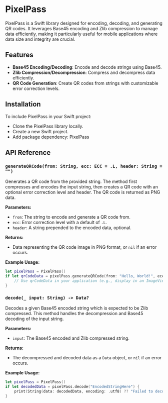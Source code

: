 
# PixelPass

PixelPass is a Swift library designed for encoding, decoding, and generating QR codes. It leverages Base45 encoding and Zlib compression to manage data efficiently, making it particularly useful for mobile applications where data size and integrity are crucial.

## Features

- **Base45 Encoding/Decoding**: Encode and decode strings using Base45.
- **Zlib Compression/Decompression**: Compress and decompress data efficiently.
- **QR Code Generation**: Create QR codes from strings with customizable error correction levels.

## Installation

To include PixelPass in your Swift project:
- Clone the PixelPass library locally.
- Create a new Swift project.
- Add package dependency: PixelPass


## API Reference

### `generateQRCode(from: String, ecc: ECC = .L, header: String = "")`

Generates a QR code from the provided string. The method first compresses and encodes the input string, then creates a QR code with an optional error correction level and header. The QR code is returned as PNG data.

**Parameters:**
- `from`: The string to encode and generate a QR code from.
- `ecc`: Error correction level with a default of `.L`.
- `header`: A string prepended to the encoded data, optional.

**Returns:**
- Data representing the QR code image in PNG format, or `nil` if an error occurs.

**Example Usage:**

```swift
let pixelPass = PixelPass()
if let qrCodeData = pixelPass.generateQRCode(from: "Hello, World!", ecc: .M, header: "HDR") {
    // Use qrCodeData in your application (e.g., display in an ImageView)
}
```

### `decode(_ input: String) -> Data?`

Decodes a given Base45 encoded string which is expected to be Zlib compressed. This method handles the decompression and Base45 decoding of the input string.

**Parameters:**
- `input`: The Base45 encoded and Zlib compressed string.

**Returns:**
- The decompressed and decoded data as a `Data` object, or `nil` if an error occurs.

**Example Usage:**

```swift
let pixelPass = PixelPass()
if let decodedData = pixelPass.decode("EncodedStringHere") {
    print(String(data: decodedData, encoding: .utf8) ?? "Failed to decode.")
}
```


